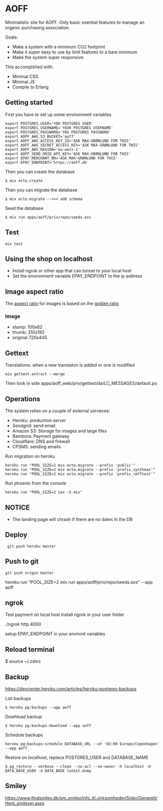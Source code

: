 # AOFF

Minimalistic site for AOFF. Only basic esential features to manage an organic purchasing association.

Goals:
* Make a system with a minimum CO2 footprint
* Make it super easy to use by limit features to a bare minimum
* Make the system super responsive

This accomplshed with:

* Minimal CSS
* Minimal JS
* Compile to Erlang

## Getting started
First you have to set up some environment variables

    export POSTGRES_USER='YOU POSTGRES USER'
    export POSTGRES_USERNAME='YOUR POSTGRES USERNAME'
    export POSTGRES_PASSWORD='YOU POSTGRES PASSWORD'
    export AOFF_AWS_S3_BUCKET='aoff'
    export AOFF_AWS_ACCESS_KEY_ID='ASK MAX-GRØNLUND FOR THIS'
    export AOFF_AWS_SECRET_ACCESS_KEY='ASK MAX-GRØNLUND FOR THIS'
    export AOFF_AWS_REGION='eu-west-1'
    export AOFF_SEND_GRID_API_KEY='ASK MAX-GRØNLUND FOR THIS'
    export EPAY_MERCHANT_NR='ASK MAX-GRØNLUND FOR THIS'
    export EPAY_ENDPOINT='https://aoff.dk'

Then you can create the database
```
$ mix ecto.create
```

Then you can migrate the database
```
$ mix ecto.migrate --<<< add schema
```
Seed the database
```
$ mix run apps/aoff/priv/repo/seeds.exs
```

## Test
```
mix test
```
## Using the shop on localhost
 - Install ngrok or other app that can tunnel to your local host
 - Set the environment variable EPAY_ENDPOINT to the ip address

## Image aspect ratio
The [aspect ratio](https://en.wikipedia.org/wiki/Aspect_ratio_(image)) for images is based on the [golden ratio](https://en.wikipedia.org/wiki/Golden_ratio)

### Image
- stamp: 100x62
- thumb: 310x192
- original 720x445


## Gettext
Translations: when a new translaton is added or one is modified

```
mix gettext.extract --merge
```
Then look in side apps/aoff_web/priv/gettext/da/LC_MESSAGES/default.po

## Operations
The system relies on a couple of external serveces:

- Heroku: production server
- Sendgrid: send email
- Amazon S3: Storage for images and large files
- Bambora: Payment gateway
- Cloudflare: DNS and firewall
- CPSMS: sending emails


Run migration on heroku
```
heroku run "POOL_SIZE=2 mix ecto.migrate --prefix 'public'"
heroku run "POOL_SIZE=2 mix ecto.migrate --prefix 'prefix_synthmax'"
heroku run "POOL_SIZE=2 mix ecto.migrate --prefix 'prefix_røfftest'"
```

Run phoenix from the console
```
heroku run "POOL_SIZE=2 iex -S mix"
```

## NOTICE
- The landing page will chrash if there are no dates in the DB

 ## Deploy
```
 git push heroku master
```

## Push to git
```
git push origin master
```

heroku run "POOL_SIZE=2 mix run apps/aoff/priv/repo/seeds.exs" --app aoff

## ngrok
Test payment on local host
install ngrok in your user folder

./ngrok http 4000

setup EPAY_ENDPOINT in your environt variables

## Reload terminal
$ source ~/.zshrc

## Backup
https://devcenter.heroku.com/articles/heroku-postgres-backups

List backups
```
$ heroku pg:backups --app aoff
```

Dowhload backup
```
$ heroku pg:backups:download --app aoff
```

Schedule backups
```
heroku pg:backups:schedule DATABASE_URL --at '02:00 Europe/Copenhagen' --app aoff
```

Restore on localhost, replace POSTGRES_USER and DATABASE_NAME
```
$ pg_restore --verbose --clean --no-acl --no-owner -h localhost -U DATA_BASE_USER -d DATA_BASE latest.dump
```

## Smiley
https://www.findsmiley.dk/om_smiley/info_til_virksomheder/Sider/Generelt/Hent_smileyer.aspx

